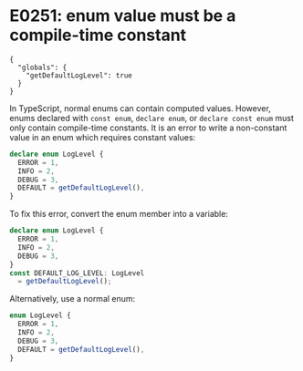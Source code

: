 # E0251: enum value must be a compile-time constant

```config-for-examples
{
  "globals": {
    "getDefaultLogLevel": true
  }
}
```

In TypeScript, normal enums can contain computed values. However, enums declared
with `const enum`, `declare enum`, or `declare const enum` must only contain
compile-time constants. It is an error to write a non-constant value in an enum
which requires constant values:

```typescript
declare enum LogLevel {
  ERROR = 1,
  INFO = 2,
  DEBUG = 3,
  DEFAULT = getDefaultLogLevel(),
}
```

To fix this error, convert the enum member into a variable:

```typescript
declare enum LogLevel {
  ERROR = 1,
  INFO = 2,
  DEBUG = 3,
}
const DEFAULT_LOG_LEVEL: LogLevel
  = getDefaultLogLevel();
```

Alternatively, use a normal enum:

```typescript
enum LogLevel {
  ERROR = 1,
  INFO = 2,
  DEBUG = 3,
  DEFAULT = getDefaultLogLevel(),
}
```
